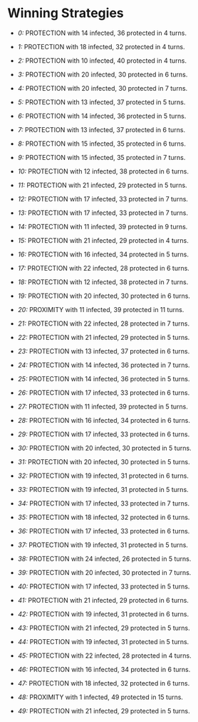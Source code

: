 # Winning Strategies

* _0:_ PROTECTION with 14 infected, 36 protected in 4 turns.


* _1:_ PROTECTION with 18 infected, 32 protected in 4 turns.


* _2:_ PROTECTION with 10 infected, 40 protected in 4 turns.


* _3:_ PROTECTION with 20 infected, 30 protected in 6 turns.


* _4:_ PROTECTION with 20 infected, 30 protected in 7 turns.


* _5:_ PROTECTION with 13 infected, 37 protected in 5 turns.


* _6:_ PROTECTION with 14 infected, 36 protected in 5 turns.


* _7:_ PROTECTION with 13 infected, 37 protected in 6 turns.


* _8:_ PROTECTION with 15 infected, 35 protected in 6 turns.


* _9:_ PROTECTION with 15 infected, 35 protected in 7 turns.


* _10:_ PROTECTION with 12 infected, 38 protected in 6 turns.


* _11:_ PROTECTION with 21 infected, 29 protected in 5 turns.


* _12:_ PROTECTION with 17 infected, 33 protected in 7 turns.


* _13:_ PROTECTION with 17 infected, 33 protected in 7 turns.


* _14:_ PROTECTION with 11 infected, 39 protected in 9 turns.


* _15:_ PROTECTION with 21 infected, 29 protected in 4 turns.


* _16:_ PROTECTION with 16 infected, 34 protected in 5 turns.


* _17:_ PROTECTION with 22 infected, 28 protected in 6 turns.


* _18:_ PROTECTION with 12 infected, 38 protected in 7 turns.


* _19:_ PROTECTION with 20 infected, 30 protected in 6 turns.


* _20:_ PROXIMITY with 11 infected, 39 protected in 11 turns.


* _21:_ PROTECTION with 22 infected, 28 protected in 7 turns.


* _22:_ PROTECTION with 21 infected, 29 protected in 5 turns.


* _23:_ PROTECTION with 13 infected, 37 protected in 6 turns.


* _24:_ PROTECTION with 14 infected, 36 protected in 7 turns.


* _25:_ PROTECTION with 14 infected, 36 protected in 5 turns.


* _26:_ PROTECTION with 17 infected, 33 protected in 6 turns.


* _27:_ PROTECTION with 11 infected, 39 protected in 5 turns.


* _28:_ PROTECTION with 16 infected, 34 protected in 6 turns.


* _29:_ PROTECTION with 17 infected, 33 protected in 6 turns.


* _30:_ PROTECTION with 20 infected, 30 protected in 5 turns.


* _31:_ PROTECTION with 20 infected, 30 protected in 5 turns.


* _32:_ PROTECTION with 19 infected, 31 protected in 6 turns.


* _33:_ PROTECTION with 19 infected, 31 protected in 5 turns.


* _34:_ PROTECTION with 17 infected, 33 protected in 7 turns.


* _35:_ PROTECTION with 18 infected, 32 protected in 6 turns.


* _36:_ PROTECTION with 17 infected, 33 protected in 6 turns.


* _37:_ PROTECTION with 19 infected, 31 protected in 5 turns.


* _38:_ PROTECTION with 24 infected, 26 protected in 5 turns.


* _39:_ PROTECTION with 20 infected, 30 protected in 7 turns.


* _40:_ PROTECTION with 17 infected, 33 protected in 5 turns.


* _41:_ PROTECTION with 21 infected, 29 protected in 6 turns.


* _42:_ PROTECTION with 19 infected, 31 protected in 6 turns.


* _43:_ PROTECTION with 21 infected, 29 protected in 5 turns.


* _44:_ PROTECTION with 19 infected, 31 protected in 5 turns.


* _45:_ PROTECTION with 22 infected, 28 protected in 4 turns.


* _46:_ PROTECTION with 16 infected, 34 protected in 6 turns.


* _47:_ PROTECTION with 18 infected, 32 protected in 6 turns.


* _48:_ PROXIMITY with 1 infected, 49 protected in 15 turns.


* _49:_ PROTECTION with 21 infected, 29 protected in 5 turns.


